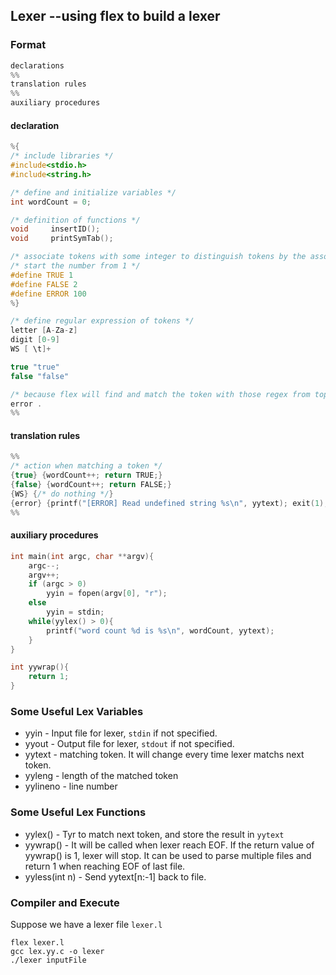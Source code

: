 ## Lexer --using flex to build a lexer

### Format
```c
declarations
%%
translation rules
%%
auxiliary procedures
```

#### declaration
```c
%{
/* include libraries */
#include<stdio.h>
#include<string.h>

/* define and initialize variables */
int wordCount = 0;

/* definition of functions */
void     insertID();
void 	 printSymTab();

/* associate tokens with some integer to distinguish tokens by the associated number */
/* start the number from 1 */
#define TRUE 1
#define FALSE 2
#define ERROR 100
%}

/* define regular expression of tokens */
letter [A-Za-z]
digit [0-9]
WS [ \t]+

true "true"
false "false"

/* because flex will find and match the token with those regex from top to bottom, we can define error token here as 'anything' */
error .
%%
```

#### translation rules
```c
%%
/* action when matching a token */
{true} {wordCount++; return TRUE;}
{false} {wordCount++; return FALSE;}
{WS} {/* do nothing */}
{error} {printf("[ERROR] Read undefined string %s\n", yytext); exit(1);}
%%
```

#### auxiliary procedures
```c
int main(int argc, char **argv){
    argc--; 
    argv++;
    if (argc > 0)
        yyin = fopen(argv[0], "r");
    else
        yyin = stdin;
    while(yylex() > 0){
        printf("word count %d is %s\n", wordCount, yytext);
    }
}

int yywrap(){
    return 1;
}
```

### Some Useful Lex Variables

- yyin - Input file for lexer, `stdin` if not specified.
- yyout - Output file for lexer, `stdout` if not specified.
- yytext - matching token. It will change every time lexer matchs next token.
- yyleng - length of the matched token
- yylineno - line number

### Some Useful Lex Functions
- yylex() - Tyr to match next token, and store the result in `yytext`
- yywrap() - It will be called when lexer reach EOF. If the return value of yywrap() is 1, lexer will stop. It can be used to parse multiple files and return 1 when reaching EOF of last file.
- yyless(int n) - Send yytext[n:-1] back to file.

### Compiler and Execute

Suppose we have a lexer file `lexer.l`
```shell
flex lexer.l
gcc lex.yy.c -o lexer
./lexer inputFile
```

